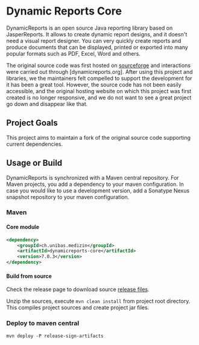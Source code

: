 # Dynamic Reports Core
DynamicReports is an open source Java reporting library based on JasperReports.
It allows to create dynamic report designs, and it doesn't need a visual report designer.
You can very quickly create reports and produce documents that can be displayed, printed
or exported into many popular formats such as PDF, Excel, Word and others.

The original source code was first hosted on [sourceforge](https://sourceforge.net/p/dynamicreports) and
interactions were carried out through [dynamicreports.org]. After
using this project and libraries, we the maintainers felt compelled to support the development for it has
been a great tool. However, the source code has not been easily accessible, and the original hosting website
on which this project was first created is no longer responsive, and we do not want to see a great project
go down and disappear like that.

## Project Goals
This project aims to maintain a fork of the original source code supporting current dependencies.

## Usage or Build
DynamicReports is synchronized with a Maven central repository. For Maven projects, you add a dependency to your maven configuration. In case you would like to use a development version, add a Sonatype Nexus snapshot repository to your maven configuration. 

### Maven
#### Core module
```xml
<dependency>
    <groupId>ch.unibas.medizin</groupId>
    <artifactId>dynamicreports-core</artifactId>
    <version>7.0.3</version>
</dependency>
```

#### Build from source 
Check the release page to download source [release files](https://github.com/unibas-medfak/dynamicreports-core/releases).

Unzip the sources, execute `mvn clean install` from project root directory. This compiles project sources and create project jar files.

### Deploy to maven central

```shell
mvn deploy -P release-sign-artifacts
```
